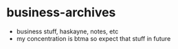 # business-archives
- business stuff, haskayne, notes, etc 
- my concentration is btma so expect that stuff in future 

